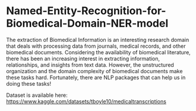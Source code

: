 # Named-Entity-Recognition-for-Biomedical-Domain-NER-model
The extraction of Biomedical Information is an interesting research domain that deals with processing data from journals, medical records, and other biomedical documents. Considering the availability of biomedical literature, there has been an increasing interest in extracting information, relationships, and insights from text data. However, the unstructured organization and the domain complexity of biomedical documents make these tasks hard. Fortunately, there are NLP packages that can help us in doing these tasks!

Dataset is available here: https://www.kaggle.com/datasets/tboyle10/medicaltranscriptions
